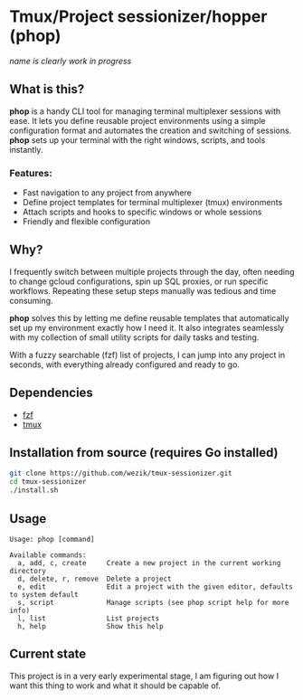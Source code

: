 # Tmux/Project sessionizer/hopper (phop)
_name is clearly work in progress_

## What is this?
**phop** is a handy CLI tool for managing terminal multiplexer sessions with ease. It lets you define reusable project environments using a simple configuration format and automates the creation and switching of sessions. **phop** sets up your terminal with the right windows, scripts, and tools instantly.

### Features:
- Fast navigation to any project from anywhere
- Define project templates for terminal multiplexer (tmux) environments
- Attach scripts and hooks to specific windows or whole sessions
- Friendly and flexible configuration

## Why?
I frequently switch between multiple projects through the day, often needing to change gcloud configurations, spin up SQL proxies, or run specific workflows. Repeating these setup steps manually was tedious and time consuming.

**phop** solves this by letting me define reusable templates that automatically set up my environment exactly how I need it. It also integrates seamlessly with my collection of small utility scripts for daily tasks and testing.

With a fuzzy searchable (fzf) list of projects, I can jump into any project in seconds, with everything already configured and ready to go.

## Dependencies
- [fzf](https://github.com/junegunn/fzf)
- [tmux](https://github.com/tmux/tmux)

## Installation from source (requires Go installed)
```bash
git clone https://github.com/wezik/tmux-sessionizer.git
cd tmux-sessionizer
./install.sh
```

## Usage
```
Usage: phop [command]

Available commands:
  a, add, c, create     Create a new project in the current working directory
  d, delete, r, remove  Delete a project
  e, edit               Edit a project with the given editor, defaults to system default
  s, script             Manage scripts (see phop script help for more info)
  l, list               List projects
  h, help               Show this help
```

## Current state
This project is in a very early experimental stage, I am figuring out how I want this thing to work and what it should be capable of.
